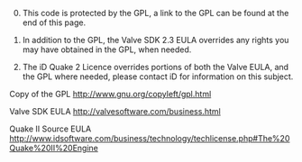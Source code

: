 0) This code is protected by the GPL, a link to the GPL can be found at the end of this page.

1) In addition to the GPL, the Valve SDK 2.3 EULA overrides any rights you may have obtained in the GPL, when needed.

2) The iD Quake 2 Licence overrides portions of both the Valve EULA, and the GPL where needed, please contact iD for information on this subject.

Copy of the GPL
http://www.gnu.org/copyleft/gpl.html

Valve SDK EULA
http://valvesoftware.com/business.html

Quake II Source EULA
http://www.idsoftware.com/business/technology/techlicense.php#The%20Quake%20II%20Engine

